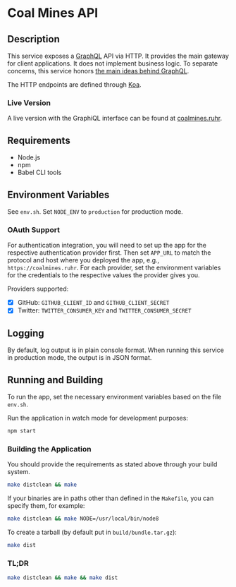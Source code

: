 # Coal Mines API

## Description
This service exposes a [GraphQL](http://facebook.github.io/graphql/) API via
HTTP. It provides the main gateway for client applications.
It does not implement business logic. To separate concerns, this service honors
[the main ideas behind GraphQL](http://graphql.org/learn/thinking-in-graphs/).

The HTTP endpoints are defined through [Koa](https://github.com/koajs/koa).

### Live Version
A live version with the GraphiQL interface can be found at
[coalmines.ruhr](https://coalmines.ruhr/graphiql).

## Requirements
- Node.js
- npm
- Babel CLI tools

## Environment Variables
See `env.sh`. Set `NODE_ENV` to `production` for production mode.

### OAuth Support
For authentication integration, you will need to set up the app for the
respective authentication provider first. Then set `APP_URL` to match the
protocol and host where you deployed the app, e.g., `https://coalmines.ruhr`.
For each provider, set the environment variables for the credentials to
the respective values the provider gives you.

Providers supported:

- [x] GitHub: `GITHUB_CLIENT_ID` and `GITHUB_CLIENT_SECRET`
- [x] Twitter: `TWITTER_CONSUMER_KEY` and `TWITTER_CONSUMER_SECRET`

## Logging
By default, log output is in plain console format. When running this service in
production mode, the output is in JSON format.

## Running and Building
To run the app, set the necessary environment variables based on the file
`env.sh`.

Run the application in watch mode for development purposes:
```sh
npm start
```

### Building the Application
You should provide the requirements as stated above through your build system.
```sh
make distclean && make
```

If your binaries are in paths other than defined in the `Makefile`, you can
specify them, for example:
```sh
make distclean && make NODE=/usr/local/bin/node8
```

To create a tarball (by default put in `build/bundle.tar.gz`):
```sh
make dist
```

### TL;DR
```sh
make distclean && make && make dist
```
